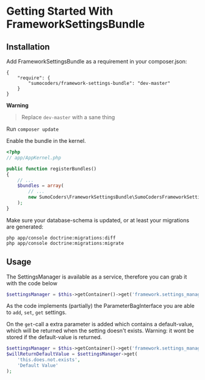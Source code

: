 # Getting Started With FrameworkSettingsBundle

## Installation

Add FrameworkSettingsBundle as a requirement in your composer.json:

```
{
    "require": {
        "sumocoders/framework-settings-bundle": "dev-master"
    }
}
```

**Warning**

> Replace `dev-master` with a sane thing

Run `composer update`

Enable the bundle in the kernel.

```php
<?php
// app/AppKernel.php

public function registerBundles()
{
    // ...
    $bundles = array(
        // ...
        new SumoCoders\FrameworkSettingsBundle\SumoCodersFrameworkSettingsBundle(),
    );
}
```

Make sure your database-schema is updated, or at least your migrations are 
generated:

    php app/console doctrine:migrations:diff
    php app/console doctrine:migrations:migrate

## Usage

The SettingsManager is available as a service, therefore you can grab it with
the code below

```php
$settingsManager = $this->getContainer()->get('framework.settings_manager');
```

As the code implements (partially) the ParameterBagInterface you are able to 
`add`, `set`, `get` settings.

On the `get`-call a extra parameter is added which contains a default-value, 
which will be returned when the setting doesn't exists. Warning: it wont be 
stored if the default-value is returned.

```php
$settingsManager = $this->getContainer()->get('framework.settings_manager');
$willReturnDefaultValue = $settingsManager->get(
    'this.does.not.exists', 
    'Default Value'
);
```
